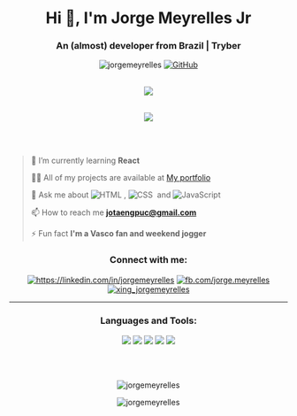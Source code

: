 <h1 align="center">Hi 👋, I'm Jorge Meyrelles Jr</h1>
<h3 align="center">An (almost) developer from Brazil | Tryber</h3>

<div align="center"> <img src="https://komarev.com/ghpvc/?username=jorgemeyrelles&label=Profile%20views&color=blue&style=for-the-badge&label=Visitor+Number:" alt="jorgemeyrelles" />      <a href="https://github.com/jorgemeyrelles"><img alt="GitHub" src="https://img.shields.io/github/followers/jorgemeyrelles?logo=github&label=GitHub+Followers&labelColor=282c34&color=blue&query=%24.data.totalSubs&url=https%3A%2F%2Fapi.spencerwoo.com%2Fsubstats%2F%3Fsource%3Dgithub%26queryKey%3DChungZH&longCache=true"/></a> </div>
<br>
<p align="center" vertical-align="center"> 
  <img align="center" src="https://github-profile-trophy.vercel.app/?username=jorgemeyrelles&theme=onedark"></a>
</p>
<br>
<div align="center">
  <img src="https://github-readme-stats.vercel.app/api/top-langs/?username=jorgemeyrelles&&layout=compact&bg_color=0,73FA79,73FDFF,7A81FF&theme=graywhite">
</div>
  
<br><br>
>
> 🌱 I’m currently learning **React**
>
> 👨‍💻 All of my projects are available at [My portfolio](https://jorgemeyrelles.github.io/)
>
> 💬 Ask me about ![HTML](https://img.shields.io/badge/-HTML-05122A?style=flat&logo=HTML5)&nbsp;, ![CSS](https://img.shields.io/badge/-CSS-05122A?style=flat&logo=CSS3&logoColor=1572B6)&nbsp; and ![JavaScript](https://img.shields.io/badge/-JavaScript-05122A?style=flat&logo=javascript)&nbsp;
>
> 📫 How to reach me **jotaengpuc@gmail.com**
>
> ⚡ Fun fact **I'm a Vasco fan and weekend jogger**

<h3 align="center">Connect with me:</h3>
<p align="center">
<a href="https://linkedin.com/in/jorgemeyrelles" target="blank"><img align="center" src="https://icongr.am/devicon/linkedin-plain.svg?size=50&color=8a2be2" alt="https://linkedin.com/in/jorgemeyrelles" /></a>
<a href="https://fb.com/fb.com/jorge.meyrelles" target="blank"><img align="center" src="https://icongr.am/devicon/facebook-plain.svg?size=50&color=8a2be2" alt="fb.com/jorge.meyrelles" /></a>
<a href="https://www.xing.com/profile/Jorge_Meyrelles/cv" target="blank"><img align="center" src="https://icongr.am/fontawesome/xing-square.svg?size=50&color=58ae56" alt="xing_jorgemeyrelles" /></a>
</p>
<p align="center">  </p>

---------

<h3 align="center">Languages and Tools:</h3>
<p align="center"> 
  <img src="https://icongr.am/devicon/css3-plain-wordmark.svg?size=50&color=8a2be2" />
  <img src="https://icongr.am/devicon/html5-plain-wordmark.svg?size=50&color=8a2be2" />
  <img src="https://icongr.am/devicon/javascript-plain.svg?size=50&color=8a2be2" />
  <img src="https://icongr.am/devicon/react-original-wordmark.svg?size=50&color=8a2be2" />
  <img src="https://icongr.am/devicon/ubuntu-plain-wordmark.svg?size=50&color=8a2be2" />
</p>

<br><br>

<p align="center"><img align="center" src="https://github-readme-stats.vercel.app/api?username=jorgemeyrelles&show_icons=true&theme=dracula&locale=en" alt="jorgemeyrelles" /></p>

<p align="center"><img align="center" src="https://github-readme-streak-stats.herokuapp.com/?user=jorgemeyrelles&theme=dracula" alt="jorgemeyrelles" /></p>


<!---
jorgemeyrelles/jorgemeyrelles is a ✨ special ✨ repository because its `README.md` (this file) appears on your GitHub profile.
You can click the Preview link to take a look at your changes.
--->
